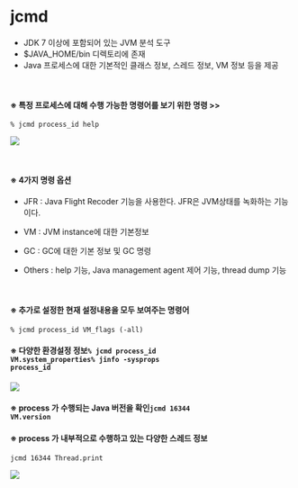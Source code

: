 # jcmd
- JDK 7 이상에 포함되어 있는 JVM 분석 도구
- $JAVA_HOME/bin 디렉토리에 존재
- Java 프로세스에 대한 기본적인 클래스 정보, 스레드 정보, VM 정보 등을 제공

​

#### ※ 특정 프로세스에 대해 수행 가능한 명령어를 보기 위한 명령 >>

<code>% jcmd process_id help</code>

<img src="https://1.bp.blogspot.com/-Y_Fx1vkhJ5s/Vs0_RvERMsI/AAAAAAAAG6Q/xcNqxbU37b8/s1600/201602-jcmdHelpJvmProcess.png"></img>

​

#### ​※ 4가지 명령 옵션

-	JFR : Java Flight Recoder 기능을 사용한다. JFR은 JVM상태를 녹화하는 기능이다.

-	VM : JVM instance에 대한 기본정보

-	GC : GC에 대한 기본 정보 및 GC 명령

-	Others : help 기능, Java management agent 제어 기능, thread dump 기능

​

#### ​※ 추가로 설정한 현재 설정내용을 모두 보여주는 명령어

<code>% jcmd process_id VM_flags (-all)</code>

#### ​※ 다양한 환경설정 정보<code>% jcmd process_id VM.system_properties</code><code>% jinfo -sysprops process_id</code>

<img src="https://sivakotipalli.files.wordpress.com/2015/10/help_vm_sysprops.png"></img>

#### ​※ process 가 수행되는 Java 버전을 확인<code>jcmd 16344 VM.version</code>

#### ※ process 가 내부적으로 수행하고 있는 다양한 스레드 정보

<code>jcmd 16344 Thread.print </code>

<img src="https://1.bp.blogspot.com/-l-0NdNz_i0Q/Vs1BKU3pkuI/AAAAAAAAG6c/QipH1YY2kGs/s1600/201602-jcmdHelpThreadPrint.png"></img>
